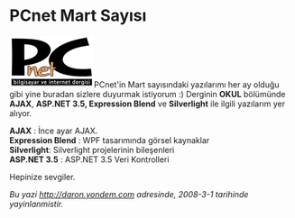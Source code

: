 # PCnet Mart Sayısı 

![](media/PCnet_Mart_Sayisi/pcnet.png)PCnet'in Mart
sayısındaki yazılarımı her ay olduğu gibi yine buradan sizlere duyurmak
istiyorum :) Derginin **OKUL** bölümünde **AJAX**, **ASP.NET 3.5,
Expression Blend** ve **Silverlight** ile ilgili yazılarım yer alıyor.

**AJAX** : İnce ayar AJAX.\
 **Expression Blend** : WPF tasarımında görsel kaynaklar\
 **Silverlight**: Silverlight projelerinin bileşenleri\
 **ASP.NET 3.5** : ASP.NET 3.5 Veri Kontrolleri

Hepinize sevgiler.


*Bu yazi http://daron.yondem.com adresinde, 2008-3-1 tarihinde yayinlanmistir.*